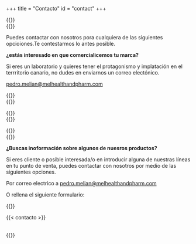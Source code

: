 +++
title = "Contacto"
id = "contact"
+++

{{<cols col="col-sm-12 col-md-5 text-justify " color="lightcyan" border="20px">}}
<br>
{{<tex sty="sans-serif" size="1.2em">}}

Puedes contactar con nosotros pora cualquiera de las siguientes opcioiones.Te contestarmos lo antes posible.


**¿estás interesado en que comercialicemos tu marca?**

Si eres un laboratorio y quieres tener el protagonismo y implatación en el terrritorio canario, no dudes en enviarnos un correo electónico.

[pedro.melian@melhealthandpharm.com](mailto:pedro.melian@melhealthandpharm.com)

{{</tex>}}
<br>
{{</cols>}}


{{<cols col="col-sm-12 col-md-1 ">}}
<br>
{{</cols>}}

{{<cols col="col-sm-12 col-md-5 text-justify" color="paleturquoise" border="20px">}}
<br>
{{<tex sty="sans-serif" size="1.2em">}}

**¿Buscas inoformación sobre algunos de nuesros productos?**


Si eres cliente o posible interesada/o en introducir alguna de nuestras líneas en tu punto de venta, puedes contactar con nosotros por medio de las siguientes opciones.

Por correo electrico a pedro.melian@melhealthandpharm.com 

O rellena el siguiente formulario:

{{</tex>}}

{{< contacto >}}

<br>
{{</cols>}}
